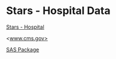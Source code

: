 # Stars - Hospital Data

[Stars - Hospital](https://data.cms.gov/provider-data/archived-data/hospitals)

<www.cms.gov>

[SAS Package](https://qualitynet.cms.gov/inpatient/public-reporting/overall-ratings/sas)

